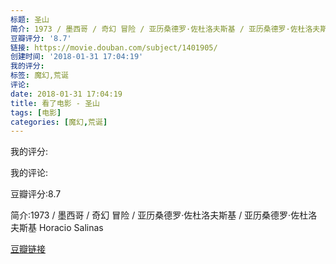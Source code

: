 ```yaml
---
标题: 圣山
简介: 1973 / 墨西哥 / 奇幻 冒险 / 亚历桑德罗·佐杜洛夫斯基 / 亚历桑德罗·佐杜洛夫斯基 Horacio Salinas
豆瓣评分: '8.7'
链接: https://movie.douban.com/subject/1401905/
创建时间: '2018-01-31 17:04:19'
我的评分:
标签: 魔幻,荒诞
评论:
date: 2018-01-31 17:04:19
title: 看了电影 - 圣山
tags: [电影]
categories: [魔幻,荒诞]
---
```


我的评分:

我的评论:

豆瓣评分:8.7

简介:1973 / 墨西哥 / 奇幻 冒险 / 亚历桑德罗·佐杜洛夫斯基 / 亚历桑德罗·佐杜洛夫斯基 Horacio Salinas

[豆瓣链接](https://movie.douban.com/subject/1401905/)

